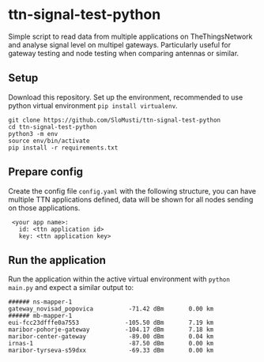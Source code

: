 # ttn-signal-test-python
Simple script to read data from multiple applications on TheThingsNetwork and analyse signal level on multipel gateways. Particularly useful for gateway testing and node testing when comparing antennas or similar.

## Setup
Download this repository. Set up the environment, recommended to use python virtual environment `pip install virtualenv`.

```
git clone https://github.com/SloMusti/ttn-signal-test-python
cd ttn-signal-test-python
python3 -m env
source env/bin/activate
pip install -r requirements.txt
```

## Prepare config
Create the config file `config.yaml` with the following structure, you can have multiple TTN applications defined, data will be shown for all nodes sending on those applications.
```
 <your app name>:
   id: <ttn application id>
   key: <ttn application key> 
```

## Run the application
Run the application within the active virtual environment with `python main.py` and expect a similar output to:
```
###### ns-mapper-1
gateway_novisad_popovica          -71.42 dBm       0.00 km
###### mb-mapper-1
eui-fcc23dfffe0a7553             -105.50 dBm       7.19 km
maribor-pohorje-gateway          -104.17 dBm       7.18 km
maribor-center-gateway            -89.00 dBm       0.04 km
irnas-1                           -87.50 dBm       0.00 km
maribor-tyrseva-s59dxx            -69.33 dBm       0.00 km
```